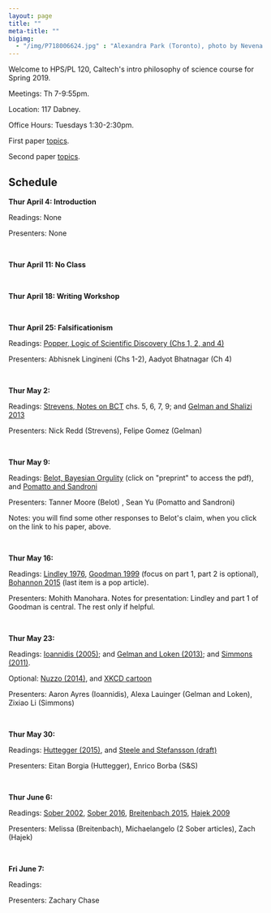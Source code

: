 ```yaml
---
layout: page 
title: ""
meta-title: ""
bigimg:
  - "/img/P718006624.jpg" : "Alexandra Park (Toronto), photo by Nevena Novakovic (2017)"
---
```


Welcome to HPS/PL 120, Caltech's intro philosophy of science course for Spring 2019. 

Meetings: Th 7-9:55pm. 

Location: 117 Dabney.

Office Hours: Tuesdays 1:30-2:30pm. 

First paper [topics](essay1.md). 

Second paper [topics](essay2.md).

## Schedule 

**Thur April 4: Introduction** 

Readings: None

Presenters: None

<br/>

**Thur April 11: No Class** 

<br/>

**Thur April 18: Writing Workshop** 

<br/>

**Thur April 25: Falsificationism** 

Readings: [Popper, Logic of Scientific Discovery (Chs 1, 2, and 4)](popper1.pdf)

Presenters: Abhisnek Lingineni (Chs 1-2), Aadyot Bhatnagar (Ch 4)

<br/>

**Thur May 2:**

Readings: [Strevens, Notes on BCT](http://www.nyu.edu/classes/strevens/BCT/BCT.pdf) chs. 5, 6, 7, 9; and [Gelman and Shalizi 2013](http://www.stat.columbia.edu/~gelman/research/published/philosophy.pdf)

Presenters: Nick Redd (Strevens), Felipe Gomez (Gelman)

<br/>

**Thur May 9:**

Readings: [Belot, Bayesian Orgulity](https://sites.google.com/site/gordonbelot/home/papers-etc/bayesian-orgulity) (click on "preprint" to access the pdf), and [Pomatto and Sandroni](http://www.its.caltech.edu/~lpomatto/an_axiomatic_theory.pdf)

Presenters: Tanner Moore (Belot) , Sean Yu (Pomatto and Sandroni)

Notes: you will find some other responses to Belot's claim, when you click on the link to his paper, above. 

<br/>

**Thur May 16:**

Readings: [Lindley 1976](lindley.pdf), [Goodman 1999](http://www.perfendo.org/docs/bayesprobability/5.3_goodmanannintmed99all.pdf) (focus on part 1, part 2 is optional), [Bohannon 2015](https://io9.gizmodo.com/i-fooled-millions-into-thinking-chocolate-helps-weight-1707251800) (last item is a pop article). 

Presenters: Mohith Manohara. Notes for presentation: Lindley and part 1 of Goodman is central. The rest only if helpful. 

<br/>

**Thur May 23:**

Readings: [Ioannidis (2005)](https://journals.plos.org/plosmedicine/article?id=10.1371/journal.pmed.0020124); and [Gelman and Loken (2013)](http://www.stat.columbia.edu/~gelman/research/unpublished/p_hacking.pdf); and [Simmons (2011)](fpp.pdf). 

Optional: [Nuzzo (2014)](https://www.nature.com/news/scientific-method-statistical-errors-1.14700), and [XKCD cartoon](https://xkcd.com/882/)

Presenters: Aaron Ayres (Ioannidis), Alexa Lauinger (Gelman and Loken), Zixiao Li (Simmons)

<br/>

**Thur May 30:**

Readings: [Huttegger (2015)](https://faculty.sites.uci.edu/shuttegg/files/2011/03/PPRFinal.pdf), and [Steele and Stefansson (draft)](steele.pdf)

Presenters: Eitan Borgia (Huttegger), Enrico Borba (S&S)

<br/>

**Thur June 6:**

Readings: [Sober 2002](https://827166e3-a-bf4ca052-s-sites.googlegroups.com/a/wisc.edu/sober/selected-papers/PS%202002%20InstrumentalismParsimonyandAkaike.pdf?attachauth=ANoY7cq2qPbIseMzWC9j5-yo8cZK0RQ9w4wApKZy5I3cn66_TwJHifr1b_tP-gJP1LFLL0gvM-ZyRjohSgQ-eP4cLsceRoj4jdknb3YWYrgZ8S3ilrWDcxED14r5Xp_maSEnwh6bQsQa2J9BTFiDqgXBSfV7zOkZFLOUhnFVkxWpl9EmM35xqu6GjhZ8BmjR5opSSRP_0IptZchENPm8KYL9DBJBl_mByRuK42bD_l9z7GolDv4NeLVhxJ2Hcxjhe-dUisThmGHc&attredirects=0), [Sober 2016](https://aeon.co/essays/are-scientific-theories-really-better-when-they-are-simpler), [Breitenbach 2015](http://angelabreitenbach.weebly.com/uploads/5/7/5/7/57579773/breitenbach-beautyproofs.pdf), [Hajek 2009](https://link.springer.com/article/10.1007%2Fs10670-009-9154-1)

Presenters: Melissa (Breitenbach), Michaelangelo (2 Sober articles), Zach (Hajek)

<br/>

**Fri June 7:**

Readings: 

Presenters: Zachary Chase
